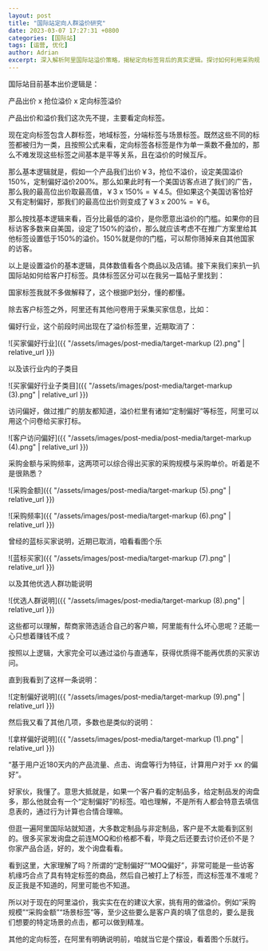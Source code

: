 ```yaml
---
layout: post
title: "国际站定向人群溢价研究"
date: 2023-03-07 17:27:31 +0800
categories: [国际站]
tags: [运营, 优化]
author: Adrian
excerpt: 深入解析阿里国际站溢价策略，揭秘定向标签背后的真实逻辑。探讨如何利用采购规模、金额等有效标签，精准定位优质买家，避免无效溢价，提升推广效率。
---
```


国际站目前基本出价逻辑是：

产品出价 x 抢位溢价 x 定向标签溢价

产品出价和溢价我们这次先不提，主要看定向标签。

现在定向标签包含人群标签，地域标签，分端标签与场景标签。既然这些不同的标签都被归为一类，且按照公式来看，定向标签各标签是作为单一乘数不叠加的，那么不难发现这些标签之间基本是平等关系，且在溢价的时候互斥。

那么基本逻辑就是，假如一个产品我们出价￥3，抢位不溢价，设定美国溢价150%，定制偏好溢价200%。那么如果此时有一个美国访客点进了我们的广告，那么我的最高位出价取最高值，￥3 x 150% = ￥4.5。但如果这个美国访客恰好又有定制偏好，那我们的最高位出价则变成了￥3 x 200% = ￥6。

那么按找基本逻辑来看，百分比最低的溢价，是你愿意出溢价的门槛。如果你的目标访客多数来自美国，设定了150%的溢价，那么就应该考虑不在推广方案里给其他标签设置低于150%的溢价。150%就是你的门槛，可以帮你筛掉来自其他国家的访客。

以上是设置溢价的基本逻辑，具体数值看各个商品以及店铺。接下来我们来扒一扒国际站如何给客户打标签。具体标签区分可以在我另一篇帖子里找到：

国家标签我就不多做解释了，这个根据IP划分，懂的都懂。

除去客户标签之外，阿里还有其他问卷用于采集买家信息，比如：

偏好行业，这个前段时间出现在了溢价标签里，近期取消了：

![买家偏好行业]({{ "/assets/images/post-media/target-markup (2).png" | relative_url }})

以及该行业内的子类目

![买家偏好行业子类目]({{ "/assets/images/post-media/target-markup (3).png" | relative_url }})

访问偏好，做过推广的朋友都知道，溢价栏里有诸如“定制偏好”等标签，阿里可以用这个问卷给买家打标。

![客户访问偏好]({{ "/assets/images/post-media/post-media/target-markup (4).png" | relative_url }})

采购金额与采购频率，这两项可以综合得出买家的采购规模与采购单价。听着是不是很熟悉？

![采购金额]({{ "/assets/images/post-media/target-markup (5).png" | relative_url }})

![采购频率]({{ "/assets/images/post-media/target-markup (6).png" | relative_url }})

曾经的蓝标买家说明，近期已取消，咱看看图个乐

![蓝标买家]({{ "/assets/images/post-media/target-markup (7).png" | relative_url }})

以及其他优选人群功能说明

![优选人群说明]({{ "/assets/images/post-media/target-markup (8).png" | relative_url }})

这些都可以理解，帮商家筛选适合自己的客户嘛，阿里能有什么坏心思呢？还能一心只想着赚钱不成？

按照以上逻辑，大家完全可以通过溢价与直通车，获得优质得不能再优质的买家访问。

直到我看到了这样一条说明：

![定制偏好说明]({{ "/assets/images/post-media/target-markup (9).png" | relative_url }})

然后我又看了其他几项，多数也是类似的说明：

![拿样偏好说明]({{ "/assets/images/post-media/target-markup (1).png" | relative_url }})

“基于用户近180天内的产品流量、点击、询盘等行为特征，计算用户对于 xx 的偏好”。

好家伙，我懂了。意思大抵就是，如果一个客户看的定制品多，给定制品发的询盘多，那么他就会有一个“定制偏好”的标签。咱也理解，不是所有人都会特意去填信息表的，通过行为计算也合情合理嘛。

但逛一遍阿里国际站就知道，大多数定制品与非定制品，客户是不太能看到区别的。很多买家发询盘之前连MOQ和价格都不看，毕竟之后还要去讨价还价不是？你家产品合适，好的，发个询盘看看。

看到这里，大家理解了吗？所谓的“定制偏好”“MOQ偏好”，非常可能是一些访客机缘巧合点了具有特定标签的商品，然后自己被打上了标签，而这标签准不准呢？反正我是不知道的，阿里可能也不知道。

所以对于现在的阿里溢价，我实实在在的建议大家，挑有用的做溢价。例如“采购规模”“采购金额”“场景标签”等，至少这些要么是客户真的填了信息的，要么是我们想要的特定场景的点击，都可以做到精准。

其他的定向标签，在阿里有明确说明前，咱就当它是个摆设，看着图个乐就行。
